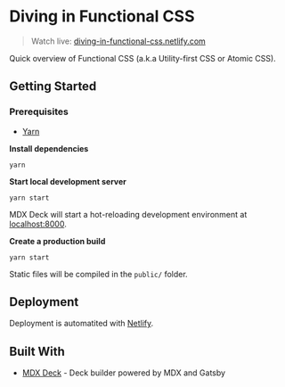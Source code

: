 # Diving in Functional CSS

> Watch live: [diving-in-functional-css.netlify.com](https://diving-in-functional-css.netlify.com)

Quick overview of Functional CSS (a.k.a Utility-first CSS or Atomic CSS).

## Getting Started

### Prerequisites

- [Yarn](https://yarnpkg.com/)

**Install dependencies**

```shell
yarn
```

**Start local development server**

```shell
yarn start
```

MDX Deck will start a hot-reloading development environment at [localhost:8000](http://localhost:8000).

**Create a production build**

```shell
yarn start
```

Static files will be compiled in the `public/` folder.

## Deployment

Deployment is automatited with [Netlify](https://www.netlify.com/).

## Built With

- [MDX Deck](https://github.com/jxnblk/mdx-deck) - Deck builder powered by MDX and Gatsby

